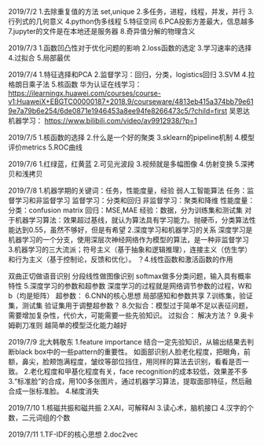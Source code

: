 2019/7/2
1.去除重复值的方法 set,unique
2.多任务，进程，线程，并发，并行
3.行列式的几何意义
4.python伪多线程
5.特征空间
6.PCA投影方差最大，信息越多
7.jupyter的文件是在本地还是服务器
8.奇异值分解的物理含义

2019/7/3
1.函数凹凸性对于优化问题的影响
2.loss函数的选定
3.学习速率的选择
4.过拟合
5.局部最优

2019/7/4
1.特征选择和PCA
2.监督学习：回归，分类，logistics回归
3.SVM
4.拉格朗日乘子法
5.核函数
华为认证在线学习：
https://ilearningx.huawei.com/courses/course-v1:HuaweiX+EBGTC00000187+2018.9/courseware/4813eb415a374bb79e619e7a79b6e254/6de0871e1946453a8ee94fe8266473c5/?child=first
吴恩达机器学习：
https://www.bilibili.com/video/av9912938/?p=1

2019/7/5
1.核函数的选择
2.什么是一个好的聚类
3.sklearn的pipeline机制
4.模型评价metrics
5.ROC曲线

2019/7/6
1.红绿蓝，红黄蓝
2.可见光波段
3.视频就是多幅图像
4.仿射变换
5.深拷贝和浅拷贝

2019/7/8
1.机器学期的关键词：任务，性能度量，经验
  弱人工智能算法
  任务：监督学习和非监督学习
  监督学习：分类和回归
  非监督学习：聚类和降维
  性能度量：
  分类：confusion matrix
  回归：MSE,MAE
  经验：数据，分为训练集和测试集
  对于机器学习算法：效果超过基线，就认为算法具有学习能力。抛硬币，分类算法性能达到0.55，虽然不够好，但是有希望
2.深度学习和机器学习的关系
  深度学习是机器学习的一个分支，使用深层次神经网络作为模型的算法，是一种非监督学习
3.机器学习的三大流派；符号主义（基于抽象和逻辑推理），连接主义（仿生学）和行为主义（基于控制论，反馈和优化）。
？4.线性函数和激活函数的作用
  
  双曲正切做语音识别
  分段线性做图像识别
  softmax做多分类问题，输入具有概率特性
5.深度学习的参数和超参数
  深度学习的过程就是网络调节参数的过程，W和b（均是矩阵）
  超参数：
6.CNN的核心思想
  局部感知和参数共享
7.训练集，验证集，测试集
  验证集用于调整超参数？
8.欠拟合：模型过于简单不足以表征问题，需要增加复杂性，代价大，可能需要一些先验知识。
  过拟合：
  解决方法？
9.奥卡姆剃刀准则
  越简单的模型泛化能力越好

2019/7/9
北大韩敬东
1.feature importance 结合一定先验知识，从输出结果去判断black box中的一些pattern的重要性。
  如面部识别人脸老化程度，把眼角，前额，鼻尖，脸颊饱满程度，皱纹等部位挡住，用同样的算法去识别，看看是否一致。
2.老化程度和甲基化程度有关，face recognition的成本较低，效果差不多
3.“标准脸”的合成，用100多张图片，通过机器学习算法，提取面部特征，然后融合成一张标准脸。
4.梯度消失

2019/7/10
1.核磁共振和磁共振
2.XAI，可解释AI
3.读心术，脑机接口
4.汉字的个数，二元词组的个数

2019/7/11
1.TF-IDF的核心思想
2.doc2vec
